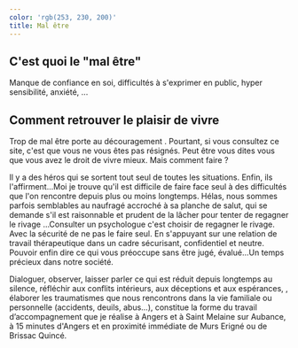 ```yaml
---
color: 'rgb(253, 230, 200)'
title: Mal être
---
```

## C'est quoi le "mal être"

Manque de confiance en soi, difficultés à s'exprimer en public, hyper sensibilité, anxiété, ...

## Comment retrouver le plaisir de vivre

Trop de mal être porte au découragement . Pourtant, si vous consultez ce site, c'est que vous ne vous êtes pas résignés. Peut être  vous dites vous que vous avez le droit de vivre mieux. Mais comment faire ? 

Il y a des héros qui se sortent tout seul de toutes les situations. Enfin, ils l'affirment...Moi je trouve qu'il est difficile de faire face seul à des difficultés que l'on rencontre depuis plus ou moins longtemps. Hélas, nous sommes parfois semblables au naufragé accroché à sa planche de salut,  qui se demande s'il est raisonnable et prudent de la lâcher pour tenter de regagner le rivage ...Consulter un psychologue c'est choisir de regagner le rivage. Avec la sécurité de ne pas le faire seul. En s'appuyant sur une relation de travail thérapeutique dans un cadre sécurisant, confidentiel et neutre. Pouvoir enfin dire ce qui vous préoccupe sans être jugé, évalué...Un temps précieux dans notre société.

Dialoguer, observer, laisser parler ce qui est réduit depuis longtemps au silence, réfléchir aux conflits intérieurs,  aux déceptions et aux espérances, , élaborer les traumatismes que nous rencontrons dans la vie familiale ou personnelle (accidents, deuils, abus...), constitue la forme du travail d’accompagnement que je réalise à Angers et à Saint Melaine sur Aubance, à 15 minutes d'Angers et en proximité immédiate de Murs Erigné ou de Brissac Quincé.
